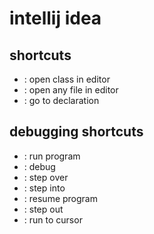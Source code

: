 # intellij idea

## shortcuts
* <C-N> : open class in editor
* <C-S-N> : open any file in editor
* <C-mouseClick> : go to declaration

## debugging shortcuts
* <S-F10> : run program
* <S-F9> : debug
* <F8> : step over
* <F7> : step into
* <F9> : resume program
* <S-F8> : step out
* <Alt-F9> : run to cursor

